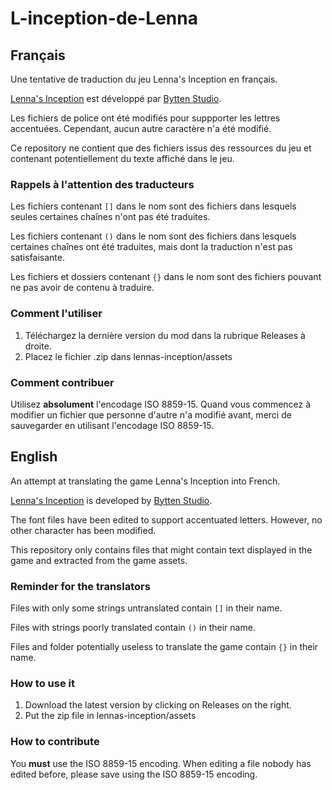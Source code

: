 # L-inception-de-Lenna

## Français

Une tentative de traduction du jeu Lenna's Inception en français.

[Lenna's Inception](https://lennasinception.com/) est développé par [Bytten Studio](https://bytten-studio.com/devlog/).

Les fichiers de police ont été modifiés pour suppporter les lettres accentuées.
Cependant, aucun autre caractère n'a été modifié.

Ce repository ne contient que des fichiers issus des ressources du jeu et contenant potentiellement
du texte affiché dans le jeu.

### Rappels à l'attention des traducteurs

Les fichiers contenant `[]` dans le nom sont des fichiers dans lesquels seules certaines chaînes
n'ont pas été traduites.

Les fichiers contenant `()` dans le nom sont des fichiers dans lesquels certaines chaînes
ont été traduites, mais dont la traduction n'est pas satisfaisante.

Les fichiers et dossiers contenant `{}` dans le nom sont des fichiers pouvant ne pas avoir
de contenu à traduire.

### Comment l'utiliser

1. Téléchargez la dernière version du mod dans la rubrique Releases à droite.
2. Placez le fichier .zip dans lennas-inception/assets

### Comment contribuer

Utilisez **absolument** l'encodage ISO 8859-15. Quand vous commencez à modifier
un fichier que personne d'autre n'a modifié avant, merci de sauvegarder
en utilisant l'encodage ISO 8859-15.

## English

An attempt at translating the game Lenna's Inception into French.

[Lenna's Inception](https://lennasinception.com/) is developed by [Bytten Studio](https://bytten-studio.com/devlog/).

The font files have been edited to support accentuated letters.
However, no other character has been modified.

This repository only contains files that might contain text displayed in the game
and extracted from the game assets.

### Reminder for the translators

Files with only some strings untranslated contain `[]` in their name.

Files with strings poorly translated contain `()` in their name.

Files and folder potentially useless to translate the game contain `{}` in their name.

### How to use it

1. Download the latest version by clicking on Releases on the right.
2. Put the zip file in lennas-inception/assets

### How to contribute

You **must** use the ISO 8859-15 encoding. When editing a file nobody has
edited before, please save using the ISO 8859-15 encoding.
